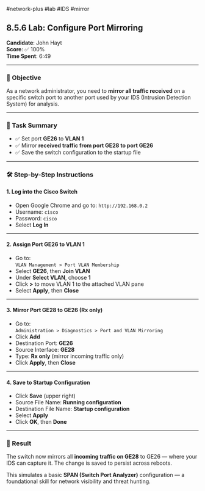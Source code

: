 #network-plus #lab #IDS #mirror

## 8.5.6 Lab: Configure Port Mirroring

**Candidate**: John Hayt  
**Score**: ✅ 100%  
**Time Spent**: 6:49

---

### 🎯 Objective

As a network administrator, you need to **mirror all traffic received** on a specific switch port to another port used by your IDS (Intrusion Detection System) for analysis.

---

### 🧪 Task Summary

- ✅ Set port **GE26** to **VLAN 1**  
- ✅ Mirror **received traffic from port GE28 to port GE26**  
- ✅ Save the switch configuration to the startup file

---

### 🛠️ Step-by-Step Instructions

#### 1. Log into the Cisco Switch
- Open Google Chrome and go to: `http://192.168.0.2`
- Username: `cisco`  
- Password: `cisco`  
- Select **Log In**

---

#### 2. Assign Port GE26 to VLAN 1
- Go to:  
  `VLAN Management > Port VLAN Membership`
- Select **GE26**, then **Join VLAN**
- Under **Select VLAN**, choose **1**
- Click **>** to move VLAN 1 to the attached VLAN pane
- Select **Apply**, then **Close**

---

#### 3. Mirror Port GE28 to GE26 (Rx only)
- Go to:  
  `Administration > Diagnostics > Port and VLAN Mirroring`
- Click **Add**
- Destination Port: **GE26**  
- Source Interface: **GE28**  
- Type: **Rx only** (mirror incoming traffic only)
- Click **Apply**, then **Close**

---

#### 4. Save to Startup Configuration
- Click **Save** (upper right)
- Source File Name: **Running configuration**  
- Destination File Name: **Startup configuration**
- Select **Apply**
- Click **OK**, then **Done**

---

### 🔐 Result

The switch now mirrors all **incoming traffic on GE28** to GE26 — where your IDS can capture it. The change is saved to persist across reboots.

This simulates a basic **SPAN (Switch Port Analyzer)** configuration — a foundational skill for network visibility and threat hunting.


